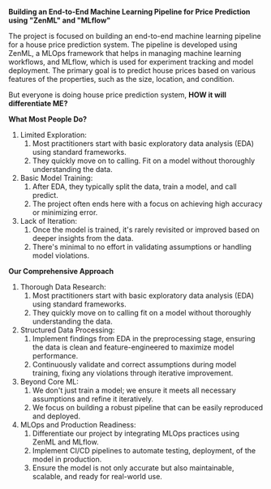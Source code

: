 **Building an End-to-End Machine Learning Pipeline for Price Prediction using "ZenML" and "MLflow"**

The project is focused on building an end-to-end machine learning pipeline for a house price prediction system.
The pipeline is developed using ZenML, a MLOps framework that helps in managing machine learning workflows, and MLflow, which is used for experiment tracking and model deployment.
The primary goal is to predict house prices based on various features of the properties, such as the size, location, and condition.

But everyone is doing house price prediction system, **HOW it will differentiate ME?**

**What Most People Do?**
1. Limited Exploration:
    1. Most practitioners start with basic exploratory data analysis (EDA) using standard frameworks.
    2. They quickly move on to calling. Fit on a model without thoroughly understanding the data.
2. Basic Model Training:
    1. After EDA, they typically split the data, train a model, and call predict.
    2. The project often ends here with a focus on achieving high accuracy or minimizing error.
3. Lack of Iteration:
    1. Once the model is trained, it's rarely revisited or improved based on deeper insights from the data.
    2. There's minimal to no effort in validating assumptions or handling model violations.

**Our Comprehensive Approach**

1. Thorough Data Research:
    1. Most practitioners start with basic exploratory data analysis (EDA) using standard frameworks.
    2. They quickly move on to calling fit on a model without thoroughly understanding the data.
2. Structured Data Processing:
    1. Implement findings from EDA in the preprocessing stage, ensuring the data is clean and feature-engineered to maximize model         
       performance.
    2. Continuously validate and correct assumptions during model training, fixing any violations through iterative improvement.
3. Beyond Core ML:
    1. We don't just train a model; we ensure it meets all necessary assumptions and refine it iteratively.
    2. We focus on building a robust pipeline that can be easily reproduced and deployed.
4. MLOps and Production Readiness:
    1. Differentiate our project by integrating MLOps practices using ZenML and MLflow.
    2. Implement CI/CD pipelines to automate testing, deployment, of the model in production.
    3. Ensure the model is not only accurate but also maintainable, scalable, and ready for real-world use.
